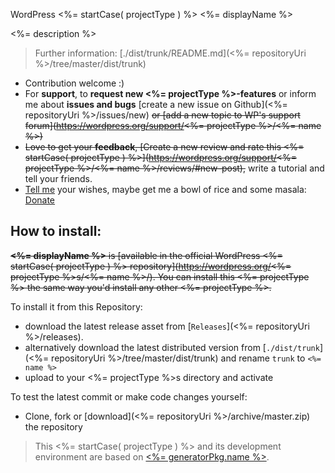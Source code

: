 WordPress <%= startCase( projectType ) %> <%= displayName %>

<%= description %>

> Further information: [./dist/trunk/README.md](<%= repositoryUri %>/tree/master/dist/trunk)

* Contribution welcome :)
* For **support**, to **request new <%= projectType %>-features** or inform me about **issues and bugs** [create a new issue on Github](<%= repositoryUri %>/issues/new) ~~or [add a new topic to WP's support forum](https://wordpress.org/support/<%= projectType %>/<%= name %>)~~
* ~~Love to get your **feedback**, [Create a new review and rate this <%= startCase( projectType ) %>](https://wordpress.org/support/<%= projectType %>/<%= name %>/reviews/#new-post),~~ write a tutorial and tell your friends.
* [Tell me](<%= authorUri %>) your wishes, maybe get me a bowl of rice and some masala: [Donate](<%= donateLink %>)

## How to install:

~~**<%= displayName %>** is [available in the official WordPress <%= startCase( projectType ) %> repository](https://wordpress.org/<%= projectType %>s/<%= name %>/). You can install this <%= projectType %> the same way you'd install any other <%= projectType %>.~~

To install it from this Repository:

- download the latest release asset from [```Releases```](<%= repositoryUri %>/releases).
- alternatively download the latest distributed version from [```./dist/trunk```](<%= repositoryUri %>/tree/master/dist/trunk) and rename ```trunk``` to ```<%= name %>```
- upload to your <%= projectType %>s directory and activate

To test the latest commit or make code changes yourself:
- Clone, fork or [download](<%= repositoryUri %>/archive/master.zip) the repository

> This <%= startCase( projectType ) %> and its development environment are based on [<%= generatorPkg.name %>](<%= generatorPkg.homepage %>).